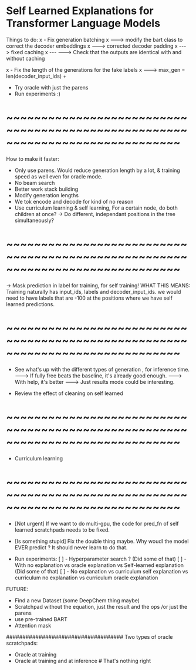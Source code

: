 # Self Learned Explanations for Transformer Language Models
Things to do:
x  - Fix generation batching
   x ---> modify the bart class to correct the decoder embeddings
   x ---> corrected decoder padding
   x ---> fixed caching
   x --- ---> Check that the outputs are identical with and without caching

x - Fix the length of the generations for the fake labels
x ---> max_gen = len(decoder_input_ids) + 

- Try oracle with just the parens
- Run experiments :)

# ~~~~~~~~~~~~~~~~~~~~~~~~~~~~~~~~~~~~~~~~~~~~~~~~~~~~~~~~~~~~~~~~~~~~~~~~~~~~~
How to make it faster:
 - Only use parens. Would reduce generation length by a lot, & training speed as well even for oracle mode.
 - No beam search
 - Better work stack building
 - Modify generation lengths
 - We tok encode and decode for kind of no reason
 - Use curriculum learning & self learning, For a certain node, do both children at once?
 -> Do different, independant positions in the tree simultaneously?

# ~~~~~~~~~~~~~~~~~~~~~~~~~~~~~~~~~~~~~~~~~~~~~~~~~~~~~~~~~~~~~~~~~~~~~~~~~~~~~
-> Mask prediction in label for training, for self training!
WHAT THIS MEANS: 
Training naturally has input_ids, labels and decoder_input_ids. we would need to have
labels that are -100 at the positions where we have self learned predictions.

# ~~~~~~~~~~~~~~~~~~~~~~~~~~~~~~~~~~~~~~~~~~~~~~~~~~~~~~~~~~~~~~~~~~~~~~~~~~~~~ 
- See what's up with the different types of generation , for inference time.
---> If fully free beats the baseline, it's already good enough.
---> With help, it's better
---> Just results mode could be interesting.

- Review the effect of cleaning on self learned

# ~~~~~~~~~~~~~~~~~~~~~~~~~~~~~~~~~~~~~~~~~~~~~~~~~~~~~~~~~~~~~~~~~~~~~~~~~~~~~
- Curriculum learning
# ~~~~~~~~~~~~~~~~~~~~~~~~~~~~~~~~~~~~~~~~~~~~~~~~~~~~~~~~~~~~~~~~~~~~~~~~~~~~~










- [Not urgent] If we want to do multi-gpu, the code for pred_fn of self learned scratchpads needs to be fixed.
- [Is something stupid] Fix the double <bos> thing maybe. Why woudl the model EVER predict <bos>? It should never learn to do that.

- Run experiments:
   [ ] - Hyperparameter search ? (Did some of that)
   [ ] - With no explanation vs oracle explanation vs Self-learned explanation (Did some of that)
   [ ] - No explanation vs curriculum self explanation vs curriculum no explanation vs curriculum oracle explanation 

FUTURE:
- Find a new Dataset (some DeepChem thing maybe)
- Scratchpad without the equation, just the result and the ops /or just the parens
- use pre-trained BART
- Attention mask


####################################
Two types of oracle scratchpads:
   - Oracle at training
   - Oracle at training and at inference  # That's nothing right

